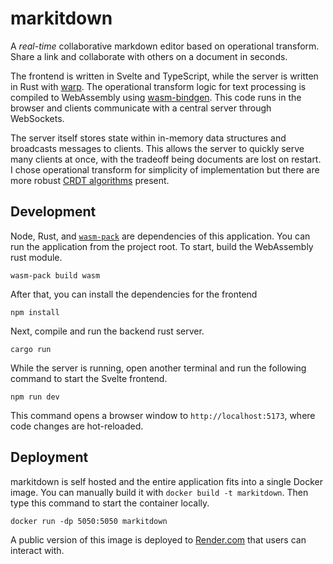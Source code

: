 # markitdown

A _real-time_ collaborative markdown editor based on operational transform. Share a link and collaborate with others on a document in seconds.

The frontend is written in Svelte and TypeScript, while the server is written in Rust with [warp](https://github.com/seanmonstar/warp). The operational transform logic for text processing is compiled to WebAssembly using [wasm-bindgen](https://github.com/rustwasm/wasm-bindgen). This code runs in the browser and clients communicate with a central server through WebSockets. 

The server itself stores state within in-memory data structures and broadcasts messages to clients. This allows the server to quickly serve many clients at once, with the tradeoff being documents are lost on restart. I chose operational transform for simplicity of implementation but there are more robust [CRDT algorithms](https://arxiv.org/abs/2409.14252) present.

## Development

Node, Rust, and [`wasm-pack`](https://rustwasm.github.io/wasm-pack/) are dependencies of this application. You can run the application from the project root. To start, build the WebAssembly rust module.

```
wasm-pack build wasm
```

After that, you can install the dependencies for the frontend

```
npm install
```

Next, compile and run the backend rust server.

```
cargo run
```

While the server is running, open another terminal and run the following command to start the Svelte frontend.

```
npm run dev
```

This command opens a browser window to `http://localhost:5173`, where code changes are hot-reloaded.

## Deployment

markitdown is self hosted and the entire application fits into a single Docker image. You can manually build it with `docker build -t markitdown`. Then type this command to start the container locally.

```
docker run -dp 5050:5050 markitdown
```

A public version of this image is deployed to [Render.com](https://render.com/) that users can interact with.
